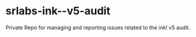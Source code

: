 # srlabs-ink--v5-audit
Private Repo for managing and reporting issues related to the ink! v5 audit.
